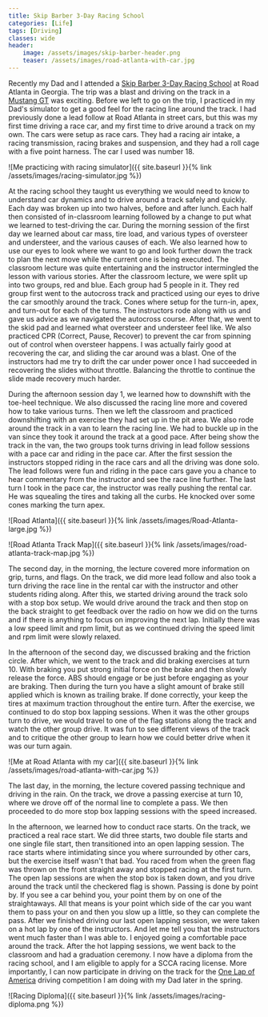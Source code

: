 ```yaml
---
title: Skip Barber 3-Day Racing School
categories: [Life]
tags: [Driving]
classes: wide
header:
    image: /assets/images/skip-barber-header.png
    teaser: /assets/images/road-atlanta-with-car.jpg
---
```


Recently my Dad and I attended a [Skip Barber 3-Day Racing 
School](https://www.skipbarber.com/courses/3-day-racing-school/) at Road 
Atlanta in Georgia. The trip was a blast and driving on the track in a [Mustang 
GT](https://www.skipbarber.com/cars_post/mustang-gt/) was exciting. Before we 
left to go on the trip, I practiced in my Dad's simulator to get a good feel 
for the racing line around the track. I had previously done a lead follow at 
Road Atlanta in street cars, but this was my first time driving a race car, and 
my first time to drive around a track on my own. The cars were setup as race 
cars. They had a racing air intake, a racing transmission, racing brakes and 
suspension, and they had a roll cage with a five point harness. The car I used 
was number 18.

![Me practicing with racing simulator]({{ site.baseurl }}{% link /assets/images/racing-simulator.jpg %})

At the racing school they taught us everything we would need to know to 
understand car dynamics and to drive around a track safely and quickly. Each 
day was broken up into two halves, before and after lunch. Each half then 
consisted of in-classroom learning followed by a change to put what we learned 
to test-driving the car. During the morning session of the first day we learned 
about car mass, tire load, and various types of oversteer and understeer, and 
the various causes of each. We also learned how to use our eyes to look where 
we want to go and look further down the track to plan the next move while the 
current one is being executed. The classroom lecture was quite entertaining and 
the instructor intermingled the lesson with various stories. After the 
classroom lecture, we were split up into two groups, red and blue. Each group 
had 5 people in it. They red group first went to the autocross track and 
practiced using our eyes to drive the car smoothly around the track. Cones 
where setup for the turn-in, apex, and turn-out for each of the turns. The 
instructors rode along with us and gave us advice as we navigated the autocross 
course. After that, we went to the skid pad and learned what oversteer and 
understeer feel like. We also practiced CPR (Correct, Pause, Recover) to 
prevent the car from spinning out of control when oversteer happens. I was 
actually fairly good at recovering the car, and sliding the car around was a 
blast. One of the instructors had me try to drift the car under power once I 
had succeeded in recovering the slides without throttle. Balancing the throttle 
to continue the slide made recovery much harder.

During the afternoon session day 1, we learned how to downshift with the 
toe-heel technique. We also discussed the racing line more and covered how to 
take various turns. Then we left the classroom and practiced downshifting with 
an exercise they had set up in the pit area. We also rode around the track in a 
van to learn the racing line. We had to buckle up in the van since they took it 
around the track at a good pace. After being show the track in the van, the two 
groups took turns driving in lead follow sessions with a pace car and riding in 
the pace car. After the first session the instructors stopped riding in the 
race cars and all the driving was done solo. The lead follows were fun and 
riding in the pace cars gave you a chance to hear commentary from the 
instructor and see the race line further. The last turn I took in the pace car, 
the instructor was really pushing the rental car. He was squealing the tires 
and taking all the curbs. He knocked over some cones marking the turn apex.

![Road Atlanta]({{ site.baseurl }}{% link /assets/images/Road-Atlanta-large.jpg %})

![Road Atlanta Track Map]({{ site.baseurl }}{% link /assets/images/road-atlanta-track-map.jpg %})

The second day, in the morning, the lecture covered more information on grip, 
turns, and flags. On the track, we did more lead follow and also took a turn 
driving the race line in the rental car with the instructor and other students 
riding along. After this, we started driving around the track solo with a stop 
box setup. We would drive around the track and then stop on the back straight 
to get feedback over the radio on how we did on the turns and if there is 
anything to focus on improving the next lap. Initially there was a low speed 
limit and rpm limit, but as we continued driving the speed limit and rpm limit 
were slowly relaxed.

In the afternoon of the second day, we discussed braking and the friction 
circle. After which, we went to the track and did braking exercises at turn 10. 
With braking you put strong initial force on the brake and then slowly release 
the force. ABS should engage or be just before engaging as your are braking. 
Then during the turn you have a slight amount of brake still applied which is 
known as trailing brake. If done correctly, your keep the tires at maximum 
traction throughout the entire turn. After the exercise, we continued to do 
stop box lapping sessions. When it was the other groups turn to drive, we would 
travel to one of the flag stations along the track and watch the other group 
drive. It was fun to see different views of the track and to critique the other 
group to learn how we could better drive when it was our turn again.

![Me at Road Atlanta with my car]({{ site.baseurl }}{% link /assets/images/road-atlanta-with-car.jpg %})

The last day, in the morning, the lecture covered passing technique and driving 
in the rain. On the track, we drove a passing exercise at turn 10, where we 
drove off of the normal line to complete a pass. We then proceeded to do more 
stop box lapping sessions with the speed increased. 

In the afternoon, we learned how to conduct race starts. On the track, we 
practiced a real race start. We did three starts, two double file starts and 
one single file start, then transitioned into an open lapping session. The race 
starts where intimidating since you where surrounded by other cars, but the 
exercise itself wasn't that bad. You raced from when the green flag was thrown 
on the front straight away and stopped racing at the first turn. The open lap 
sessions are when the stop box is taken down, and you drive around the track 
until the checkered flag is shown. Passing is done by point by. If you see a 
car behind you, your point them by on one of the straightaways. All that means 
is your point which side of the car you want them to pass your on and then you 
slow up a little, so they can complete the pass. After we finished driving our 
last open lapping session, we were taken on a hot lap by one of the 
instructors. And let me tell you that the instructors went much faster than I 
was able to. I enjoyed going a comfortable pace around the track. After the hot 
lapping sessions, we went back to the classroom and had a graduation ceremony. 
I now have a diploma from the racing school, and I am eligible to apply for a 
SCCA racing license. More importantly, I can now participate in driving on the 
track for the [One Lap of America](http://www.onelapofamerica.com/) driving 
competition I am doing with my Dad later in the spring.

![Racing Diploma]({{ site.baseurl }}{% link /assets/images/racing-diploma.png %})
